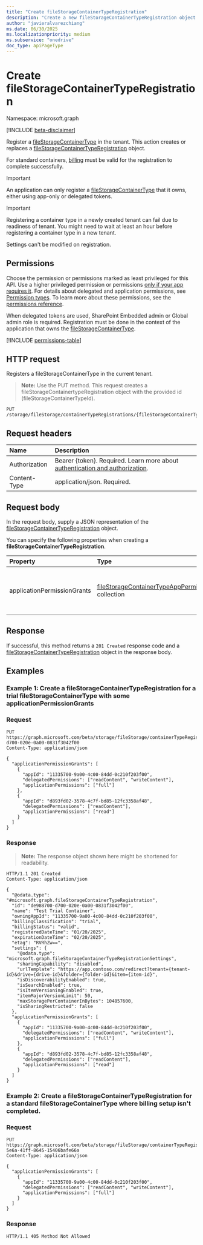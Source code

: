 ```yaml
---
title: "Create fileStorageContainerTypeRegistration"
description: "Create a new fileStorageContainerTypeRegistration object."
author: "javieralvarezchiang"
ms.date: 06/30/2025
ms.localizationpriority: medium
ms.subservice: "onedrive"
doc_type: apiPageType
---
```


# Create fileStorageContainerTypeRegistration

Namespace: microsoft.graph

[!INCLUDE [beta-disclaimer](../../includes/beta-disclaimer.md)]

Register a [fileStorageContainerType](../resources/filestoragecontainertype.md) in the tenant. This action creates or replaces a [fileStorageContainerTypeRegistration](../resources/filestoragecontainertyperegistration.md) object. 

For standard containers, [billing](https://learn.microsoft.com/sharepoint/dev/embedded/administration/billing/billing) must be valid for the registration to complete successfully.

> [!IMPORTANT]
> An application can only register a [fileStorageContainerType](../resources/filestoragecontainertype.md) that it owns, either using app-only or delegated tokens.

> [!IMPORTANT]
> Registering a container type in a newly created tenant can fail due to readiness of tenant. You might need to wait at least an hour before registering a container type in a new tenant.


Settings can't be modified on registration.

## Permissions

Choose the permission or permissions marked as least privileged for this API. Use a higher privileged permission or permissions [only if your app requires it](/graph/permissions-overview#best-practices-for-using-microsoft-graph-permissions). For details about delegated and application permissions, see [Permission types](/graph/permissions-overview#permission-types). To learn more about these permissions, see the [permissions reference](/graph/permissions-reference).

When delegated tokens are used, SharePoint Embedded admin or Global admin role is required.
Registration must be done in the context of the application that owns the [fileStorageContainerType](../resources/filestoragecontainertype.md).

<!-- {
  "blockType": "permissions",
  "name": "filestorage-post-containertyperegistrations-permissions"
}
-->
[!INCLUDE [permissions-table](../includes/permissions/filestorage-post-containertyperegistrations-permissions.md)]

## HTTP request

Registers a fileStorageContainerType in the current tenant. 

>**Note:** Use the PUT method. This request creates a fileStorageContainertypeRegistration object with the provided id (fileStorageContainerTypeId). 
<!-- {
  "blockType": "ignored"
}
-->
``` http
PUT /storage/fileStorage/containerTypeRegistrations/{fileStorageContainerTypeId}
```

## Request headers

|Name|Description|
|:---|:---|
|Authorization|Bearer {token}. Required. Learn more about [authentication and authorization](/graph/auth/auth-concepts).|
|Content-Type|application/json. Required.|

## Request body

In the request body, supply a JSON representation of the [fileStorageContainerTypeRegistration](../resources/filestoragecontainertyperegistration.md) object.

You can specify the following properties when creating a **fileStorageContainerTypeRegistration**.

|Property|Type|Description|
|:---|:---|:---|
|applicationPermissionGrants|[fileStorageContainerTypeAppPermissionGrant](../resources/fileStorageContainerTypeAppPermissionGrant.md) collection|define the access privileges of applications on containers of a specific fileStorageContainerType. Optional.|


## Response

If successful, this method returns a `201 Created` response code and a [fileStorageContainerTypeRegistration](../resources/filestoragecontainertyperegistration.md) object in the response body.

## Examples
### Example 1: Create a fileStorageContainerTypeRegistration for a trial fileStorageContainerType with some applicationPermissionGrants

### Request


<!-- {
  "blockType": "request",
  "name": "create_filestoragecontainertyperegistration"
}
-->
``` http
PUT https://graph.microsoft.com/beta/storage/fileStorage/containerTypeRegistrations/de988700-d700-020e-0a00-0831f3042f00
Content-Type: application/json

{
  "applicationPermissionGrants": [
    {
      "appId": "11335700-9a00-4c00-84dd-0c210f203f00",
      "delegatedPermissions": ["readContent", "writeContent"],
      "applicationPermissions": ["full"]
    },
    {
      "appId": "d893fd02-3578-4c7f-bd85-12fc3358af48",
      "delegatedPermissions": ["readContent"],
      "applicationPermissions": ["read"]
    }
  ]
}
```


### Response

>**Note:** The response object shown here might be shortened for readability.
<!-- {
  "blockType": "response",
  "truncated": true,
  "@odata.type": "microsoft.graph.fileStorageContainerTypeRegistration"
}
-->
``` http
HTTP/1.1 201 Created
Content-Type: application/json

{
  "@odata.type": "#microsoft.graph.fileStorageContainerTypeRegistration",
  "id": "de988700-d700-020e-0a00-0831f3042f00",
  "name": "Test Trial Container",
  "owningAppId": "11335700-9a00-4c00-84dd-0c210f203f00",
  "billingClassification": "trial",
  "billingStatus": "valid",
  "registeredDateTime": "01/20/2025",
  "expirationDateTime": "02/20/2025",
  "etag": "RVRhZw==",
  "settings": {
    "@odata.type": "microsoft.graph.fileStorageContainerTypeRegistrationSettings",
    "sharingCapability": "disabled",
    "urlTemplate": "https://app.contoso.com/redirect?tenant={tenant-id}&drive={drive-id}&folder={folder-id}&item={item-id}",
    "isDiscoverabilityEnabled": true,
    "isSearchEnabled": true,
    "isItemVersioningEnabled": true,
    "itemMajorVersionLimit": 50,
    "maxStoragePerContainerInBytes": 104857600,
    "isSharingRestricted": false
  },
  "applicationPermissionGrants": [
    {
      "appId": "11335700-9a00-4c00-84dd-0c210f203f00",
      "delegatedPermissions": ["readContent", "writeContent"],
      "applicationPermissions": ["full"]
    },
    {
      "appId": "d893fd02-3578-4c7f-bd85-12fc3358af48",
      "delegatedPermissions": ["readContent"],
      "applicationPermissions": ["read"]
    }
  ]
}
```

### Example 2: Create a fileStorageContainerTypeRegistration for a standard fileStorageContainerType where billing setup isn't completed.

### Request
<!-- {
  "blockType": "request",
  "name": "create_filestoragecontainertyperegistration_no_billing"
}
-->
``` http
PUT https://graph.microsoft.com/beta/storage/fileStorage/containerTypeRegistrations/52a2630c-5e6a-41ff-8645-15406bafe66a
Content-Type: application/json

{
  "applicationPermissionGrants": [
    {
      "appId": "11335700-9a00-4c00-84dd-0c210f203f00",
      "delegatedPermissions": ["readContent", "writeContent"],
      "applicationPermissions": ["full"]
    }
  ]
}
```

### Response

<!-- {
  "blockType": "response",
  "truncated": true
}
-->
``` http
HTTP/1.1 405 Method Not Allowed
```